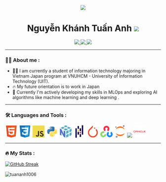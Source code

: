 <div id="header" align="center">
  <img src="https://media3.giphy.com/media/qgQUggAC3Pfv687qPC/giphy.gif" height="200"/>
  <h1>
    Nguyễn Khánh Tuấn Anh
    <img src="https://media.giphy.com/media/hvRJCLFzcasrR4ia7z/giphy.gif" height="50"/>
  </h1>
  

            
</div>
<div id="badges" align="center">
  <a href="https://www.facebook.com/tuananhuit/">
    <img src="https://img.shields.io/badge/Facebook-blue?logo=Facebook&logoColor=white&style=for-the-badge" />
  </a>
   <a href="mailto:22520055@gm.uit.edu.vn">
    <img src="https://img.shields.io/badge/Gmail-red?logo=Gmail&logoColor=white&style=for-the-badge" />
  </a>
  <a href="https://www.linkedin.com/in/nguy%E1%BB%85n-kh%C3%A1nh-tu%E1%BA%A5n-anh-82505a285/">
    <img src="https://img.shields.io/badge/LinkedIn-blue?logo=LinkedIn&logoColor=white&style=for-the-badge" />
  </a>
</div>


---

### 👨‍💻 About me :
- 👨‍🎓 I am currently a student of information technology majoring in Vietnam Japan program at VNUHCM - University of Information Technology (UIT).
- 🔥 My future orientation is to work in Japan
- 📖 Currently I'm actively developing my skills in MLOps and exploring AI algorithms like machine learning and deep learning .

--- 

### 🛠️ Languages and Tools :
<div>
  <img src="https://github.com/devicons/devicon/blob/master/icons/html5/html5-original.svg" width="40" />
  <img src="https://github.com/devicons/devicon/blob/master/icons/css3/css3-original.svg" width="40" />
  <img src="https://github.com/devicons/devicon/blob/master/icons/javascript/javascript-original.svg" width="40" />
  <img src="https://github.com/devicons/devicon/blob/master/icons/python/python-original.svg" width="40" />
  <img src="https://github.com/devicons/devicon/blob/master/icons/numpy/numpy-original.svg" width="40" />
  <img src="https://github.com/devicons/devicon/blob/master/icons/pandas/pandas-original.svg" width="40" />
  <img src="https://github.com/devicons/devicon/blob/master/icons/pytorch/pytorch-original.svg" width="40" />
  <img src="https://github.com/devicons/devicon/blob/master/icons/opencv/opencv-original.svg" width="40" />
  <img src="https://github.com/devicons/devicon/blob/master/icons/jupyter/jupyter-original.svg" width="40" />
    <img src="https://github.com/devicons/devicon/blob/master/icons/docker/docker.svg" width="40" />
  <img src="https://github.com/devicons/devicon/blob/master/icons/oracle/oracle-original.svg" width="40" />
</div>

---

### 🔥 My Stats :
[![GitHub Streak](http://github-readme-streak-stats.herokuapp.com?user=TuanAnh1006&theme=tokyonight_duo&border_radius=10)](https://git.io/streak-stats)

<p>
<img align="center" src="https://github-readme-stats.vercel.app/api/top-langs?username=tuananh1006&show_icons=true&locale=en&layout=compact" alt="tuananh1006"   />
</p>
